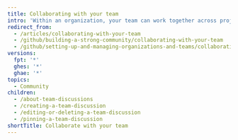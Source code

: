 ```yaml
--- 
title: Collaborating with your team
intro: 'Within an organization, your team can work together across projects using team discussions.'
redirect_from:
  - /articles/collaborating-with-your-team
  - /github/building-a-strong-community/collaborating-with-your-team
  - /github/setting-up-and-managing-organizations-and-teams/collaborating-with-your-team
versions:
  fpt: '*'
  ghes: '*'
  ghae: '*'
topics:
  - Community
children:
  - /about-team-discussions
  - /creating-a-team-discussion
  - /editing-or-deleting-a-team-discussion
  - /pinning-a-team-discussion
shortTitle: Collaborate with your team
---
```



